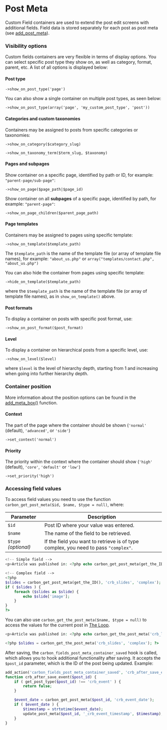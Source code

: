 # Post Meta

Custom Field containers are used to extend the post edit screens with additional fields. Field data is stored separately for each post as post meta (see [add_post_meta](http://codex.wordpress.org/Function_Reference/add_post_meta)).

### Visibility options

Custom fields containers are very flexible in terms of display options. You can select specific post type they show on, as well as category, format, parent, etc. A list of all options is displayed below:

#### Post type

`->show_on_post_type('page')`

You can also show a single container on multiple post types, as seen below:

`->show_on_post_type(array('page', 'my_custom_post_type', 'post'))`

#### Categories and custom taxonomies

Containers may be assigned to posts from specific categories or taxonomies:

`->show_on_category($category_slug)`

`->show_on_taxonomy_term($term_slug, $taxonomy)`

#### Pages and subpages

Show container on a specific page, identified by path or ID, for example: `"parent-page/sub-page"`:

`->show_on_page($page_path|$page_id)`

Show container on all **subpages** of a specific page, identified by path, for example: `"parent-page"`:

`->show_on_page_children($parent_page_path)`

#### Page templates

Containers may be assigned to pages using specific template:

`->show_on_template($template_path)`

The `$template_path` is the name of the template file (or array of template file names), for example: `"about_us.php"` or `array("templates/contact.php", "about_us.php")`

You can also hide the container from pages using specific template:

`->hide_on_template($template_path)`

where the `$template_path` is the name of the template file (or array of template file names), as in `show_on_template()` above.

#### Post formats

To display a container on posts with specific post format, use:

`->show_on_post_format($post_format)`

#### Level

To display a container on hierarchical posts from a specific level, use:

`->show_on_level($level)`

where `$level` is the level of hierarchy depth, starting from 1 and increasing when going into further hierarchy depth.

### Container position

More information about the position options can be found in the [add_meta_box()](https://codex.wordpress.org/Function_Reference/add_meta_box) function.

#### Context

The part of the page where the container should be shown (`'normal'` (default), `'advanced'`, or `'side'`)

`->set_context('normal')`

#### Priority

The priority within the context where the container should show (`'high'` (default), `'core'`, `'default'` or `'low'`)

`->set_priority('high')`

### Accessing field values

To access field values you need to use the function `carbon_get_post_meta($id, $name, $type = null)`, where:

| Parameter            | Description                                                                         |
| -------------------- | ----------------------------------------------------------------------------------- |
| `$id`                | Post ID where your value was entered.                                               |
| `$name`              | The name of the field to be retrieved.                                              |
| `$type` *(optional)* | If the field you want to retrieve is of type complex, you need to pass `"complex"`. |

```php
<!-- Simple field -->
<p>Article was published in: <?php echo carbon_get_post_meta(get_the_ID(), 'crb_location'); ?></p>

<!-- Complex field -->
<?php 
$slides = carbon_get_post_meta(get_the_ID(), 'crb_slides', 'complex');
if ( $slides ) {
	foreach ($slides as $slide) {
		echo $slide['image'];
	}
}
?>
```

You can also use `carbon_get_the_post_meta($name, $type = null)` to access the values for the current post in [The Loop](http://codex.wordpress.org/The_Loop).

```php
<p>Article was published in: <?php echo carbon_get_the_post_meta('crb_location'); ?></p>

<?php $slides = carbon_get_the_post_meta('crb_slides', 'complex'); ?>
```

After saving, the `carbon_fields_post_meta_container_saved` hook is called, which allows you to hook additional functionality after saving. It accepts the `$post_id` parameter, which is the ID of the post being updated. Example:

```php
add_action('carbon_fields_post_meta_container_saved', 'crb_after_save_event');
function crb_after_save_event($post_id) {
	if ( get_post_type($post_id) !== 'crb_event' ) {
		return false;
	}

	$event_date = carbon_get_post_meta($post_id, 'crb_event_date');
	if ( $event_date ) {
		$timestamp = strtotime($event_date);
		update_post_meta($post_id, '_crb_event_timestamp', $timestamp);
	}
}
```